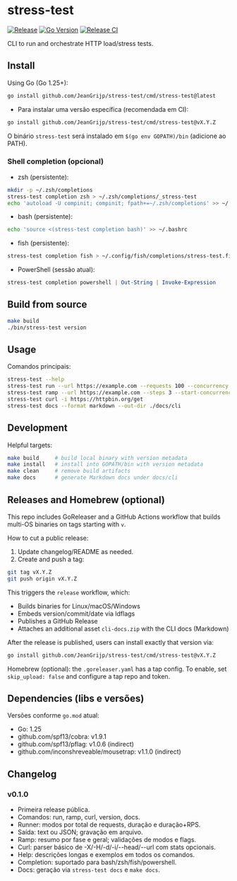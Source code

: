 # stress-test

[![Release](https://img.shields.io/github/v/release/JeanGrijp/stress-test?sort=semver)](https://github.com/JeanGrijp/stress-test/releases)
[![Go Version](https://img.shields.io/badge/Go-1.25%2B-00ADD8?logo=go)](https://go.dev/dl/)
[![Release CI](https://img.shields.io/github/actions/workflow/status/JeanGrijp/stress-test/release.yml?branch=main&label=release)](https://github.com/JeanGrijp/stress-test/actions/workflows/release.yml)

CLI to run and orchestrate HTTP load/stress tests.

## Install

Using Go (Go 1.25+):

```bash
go install github.com/JeanGrijp/stress-test/cmd/stress-test@latest
```

- Para instalar uma versão específica (recomendada em CI):

```bash
go install github.com/JeanGrijp/stress-test/cmd/stress-test@vX.Y.Z
```

O binário `stress-test` será instalado em `$(go env GOPATH)/bin` (adicione ao PATH).

### Shell completion (opcional)

- zsh (persistente):

```bash
mkdir -p ~/.zsh/completions
stress-test completion zsh > ~/.zsh/completions/_stress-test
echo 'autoload -U compinit; compinit; fpath+=~/.zsh/completions' >> ~/.zshrc
```

- bash (persistente):

```bash
echo 'source <(stress-test completion bash)' >> ~/.bashrc
```

- fish (persistente):

```bash
stress-test completion fish > ~/.config/fish/completions/stress-test.fish
```

- PowerShell (sessão atual):

```powershell
stress-test completion powershell | Out-String | Invoke-Expression
```

## Build from source

```bash
make build
./bin/stress-test version
```

## Usage

Comandos principais:

```bash
stress-test --help
stress-test run --url https://example.com --requests 100 --concurrency 10
stress-test ramp --url https://example.com --steps 3 --start-concurrency 5 --step-concurrency 5 --requests-per-step 200
stress-test curl -i https://httpbin.org/get
stress-test docs --format markdown --out-dir ./docs/cli
```

## Development

Helpful targets:

```bash
make build     # build local binary with version metadata
make install   # install into GOPATH/bin with version metadata
make clean     # remove build artifacts
make docs      # generate Markdown docs under docs/cli
```

## Releases and Homebrew (optional)

This repo includes GoReleaser and a GitHub Actions workflow that builds multi-OS binaries on tags starting with `v`.

How to cut a public release:

1) Update changelog/README as needed.
2) Create and push a tag:

```bash
git tag vX.Y.Z
git push origin vX.Y.Z
```

This triggers the `release` workflow, which:

- Builds binaries for Linux/macOS/Windows
- Embeds version/commit/date via ldflags
- Publishes a GitHub Release
- Attaches an additional asset `cli-docs.zip` with the CLI docs (Markdown)

After the release is published, users can install exactly that version via:

```bash
go install github.com/JeanGrijp/stress-test/cmd/stress-test@vX.Y.Z
```

Homebrew (optional): the `.goreleaser.yaml` has a tap config. To enable, set `skip_upload: false` and configure a tap repo and token.

## Dependencies (libs e versões)

Versões conforme `go.mod` atual:

- Go: 1.25
- github.com/spf13/cobra: v1.9.1
- github.com/spf13/pflag: v1.0.6 (indirect)
- github.com/inconshreveable/mousetrap: v1.1.0 (indirect)

## Changelog

### v0.1.0

- Primeira release pública.
- Comandos: run, ramp, curl, version, docs.
- Runner: modos por total de requests, duração e duração+RPS.
- Saída: text ou JSON; gravação em arquivo.
- Ramp: resumo por fase e geral; validações de modos e flags.
- Curl: parser básico de -X/-H/-d/-i/--head/--url com stats opcionais.
- Help: descrições longas e exemplos em todos os comandos.
- Completion: suportado para bash/zsh/fish/powershell.
- Docs: geração via `stress-test docs` e `make docs`.
